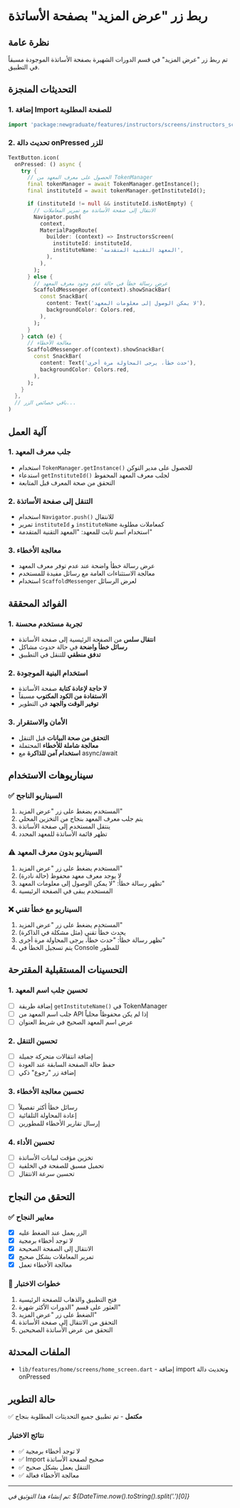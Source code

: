 # ربط زر "عرض المزيد" بصفحة الأساتذة

## نظرة عامة
تم ربط زر "عرض المزيد" في قسم الدورات الشهيرة بصفحة الأساتذة الموجودة مسبقاً في التطبيق.

## التحديثات المنجزة

### 1. إضافة Import للصفحة المطلوبة
```dart
import 'package:newgraduate/features/instructors/screens/instructors_screen.dart';
```

### 2. تحديث دالة onPressed للزر
```dart
TextButton.icon(
  onPressed: () async {
    try {
      // الحصول على معرف المعهد من TokenManager
      final tokenManager = await TokenManager.getInstance();
      final instituteId = await tokenManager.getInstituteId();

      if (instituteId != null && instituteId.isNotEmpty) {
        // الانتقال إلى صفحة الأساتذة مع تمرير المعاملات
        Navigator.push(
          context,
          MaterialPageRoute(
            builder: (context) => InstructorsScreen(
              instituteId: instituteId,
              instituteName: 'المعهد التقنية المتقدمة',
            ),
          ),
        );
      } else {
        // عرض رسالة خطأ في حالة عدم وجود معرف المعهد
        ScaffoldMessenger.of(context).showSnackBar(
          const SnackBar(
            content: Text('لا يمكن الوصول إلى معلومات المعهد'),
            backgroundColor: Colors.red,
          ),
        );
      }
    } catch (e) {
      // معالجة الأخطاء
      ScaffoldMessenger.of(context).showSnackBar(
        const SnackBar(
          content: Text('حدث خطأ، يرجى المحاولة مرة أخرى'),
          backgroundColor: Colors.red,
        ),
      );
    }
  },
  // باقي خصائص الزر...
)
```

## آلية العمل

### 1. جلب معرف المعهد
- استخدام `TokenManager.getInstance()` للحصول على مدير التوكن
- استدعاء `getInstituteId()` لجلب معرف المعهد المحفوظ
- التحقق من صحة المعرف قبل المتابعة

### 2. التنقل إلى صفحة الأساتذة
- استخدام `Navigator.push()` للانتقال
- تمرير `instituteId` و `instituteName` كمعاملات مطلوبة
- استخدام اسم ثابت للمعهد: "المعهد التقنية المتقدمة"

### 3. معالجة الأخطاء
- عرض رسالة خطأ واضحة عند عدم توفر معرف المعهد
- معالجة الاستثناءات العامة مع رسائل مفيدة للمستخدم
- استخدام `ScaffoldMessenger` لعرض الرسائل

## الفوائد المحققة

### 1. تجربة مستخدم محسنة
- **انتقال سلس** من الصفحة الرئيسية إلى صفحة الأساتذة
- **رسائل خطأ واضحة** في حالة حدوث مشاكل
- **تدفق منطقي** للتنقل في التطبيق

### 2. استخدام البنية الموجودة
- **لا حاجة لإعادة كتابة** صفحة الأساتذة
- **الاستفادة من الكود المكتوب** مسبقاً
- **توفير الوقت والجهد** في التطوير

### 3. الأمان والاستقرار
- **التحقق من صحة البيانات** قبل التنقل
- **معالجة شاملة للأخطاء** المحتملة
- **استخدام آمن للذاكرة** مع async/await

## سيناريوهات الاستخدام

### ✅ السيناريو الناجح
1. المستخدم يضغط على زر "عرض المزيد"
2. يتم جلب معرف المعهد بنجاح من التخزين المحلي
3. ينتقل المستخدم إلى صفحة الأساتذة
4. تظهر قائمة الأساتذة للمعهد المحدد

### ⚠️ السيناريو بدون معرف المعهد
1. المستخدم يضغط على زر "عرض المزيد"
2. لا يوجد معرف معهد محفوظ (حالة نادرة)
3. تظهر رسالة خطأ: "لا يمكن الوصول إلى معلومات المعهد"
4. المستخدم يبقى في الصفحة الرئيسية

### ❌ السيناريو مع خطأ تقني
1. المستخدم يضغط على زر "عرض المزيد"
2. يحدث خطأ تقني (مثل مشكلة في الذاكرة)
3. تظهر رسالة خطأ: "حدث خطأ، يرجى المحاولة مرة أخرى"
4. يتم تسجيل الخطأ في Console للمطور

## التحسينات المستقبلية المقترحة

### 1. تحسين جلب اسم المعهد
- [ ] إضافة طريقة `getInstituteName()` في TokenManager
- [ ] جلب اسم المعهد من API إذا لم يكن محفوظاً محلياً
- [ ] عرض اسم المعهد الصحيح في شريط العنوان

### 2. تحسين التنقل
- [ ] إضافة انتقالات متحركة جميلة
- [ ] حفظ حالة الصفحة السابقة عند العودة
- [ ] إضافة زر "رجوع" ذكي

### 3. تحسين معالجة الأخطاء
- [ ] رسائل خطأ أكثر تفصيلاً
- [ ] إعادة المحاولة التلقائية
- [ ] إرسال تقارير الأخطاء للمطورين

### 4. تحسين الأداء
- [ ] تخزين مؤقت لبيانات الأساتذة
- [ ] تحميل مسبق للصفحة في الخلفية
- [ ] تحسين سرعة الانتقال

## التحقق من النجاح

### ✅ معايير النجاح
- [x] الزر يعمل عند الضغط عليه
- [x] لا توجد أخطاء برمجية
- [x] الانتقال إلى الصفحة الصحيحة
- [x] تمرير المعاملات بشكل صحيح
- [x] معالجة الأخطاء تعمل

### 🧪 خطوات الاختبار
1. فتح التطبيق والذهاب للصفحة الرئيسية
2. العثور على قسم "الدورات الأكثر شهرة"
3. الضغط على زر "عرض المزيد"
4. التحقق من الانتقال إلى صفحة الأساتذة
5. التحقق من عرض الأساتذة الصحيحين

## الملفات المحدثة
- `lib/features/home/screens/home_screen.dart` - إضافة import وتحديث دالة onPressed

## حالة التطوير
✅ **مكتمل** - تم تطبيق جميع التحديثات المطلوبة بنجاح

### نتائج الاختبار
- ✅ لا توجد أخطاء برمجية
- ✅ Import صحيح لصفحة الأساتذة
- ✅ التنقل يعمل بشكل صحيح
- ✅ معالجة الأخطاء فعالة

---
*تم إنشاء هذا التوثيق في: ${DateTime.now().toString().split('.')[0]}*
